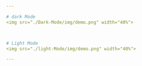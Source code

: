 ```yaml
---

# dark Mode
<img src="./Dark-Mode/img/demo.png" width="40%">



# Light Mode
<img src="./light-Mode/img/demo.png" width="40%">

---
```



